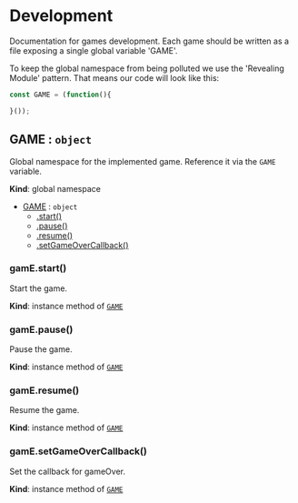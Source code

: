 # Development

Documentation for games development. Each game should be written as a file exposing a single global variable 'GAME'.

To keep the global namespace from being polluted we use the 'Revealing Module' pattern. That means our code will look like this:
```JavaScript
const GAME = (function(){

}());
```

<a name="GAME"></a>

## GAME : <code>object</code>
Global namespace for the implemented game.	Reference it via the `GAME` variable.

**Kind**: global namespace  

* [GAME](#GAME) : <code>object</code>
    * [.start()](#GAME+start)
    * [.pause()](#GAME+pause)
    * [.resume()](#GAME+resume)
    * [.setGameOverCallback()](#GAME+setGameOverCallback)

<a name="GAME+start"></a>

### gamE.start()
Start the game.

**Kind**: instance method of <code>[GAME](#GAME)</code>  
<a name="GAME+pause"></a>

### gamE.pause()
Pause the game.

**Kind**: instance method of <code>[GAME](#GAME)</code>  
<a name="GAME+resume"></a>

### gamE.resume()
Resume the game.

**Kind**: instance method of <code>[GAME](#GAME)</code>  
<a name="GAME+setGameOverCallback"></a>

### gamE.setGameOverCallback()
Set the callback for gameOver.

**Kind**: instance method of <code>[GAME](#GAME)</code>  
